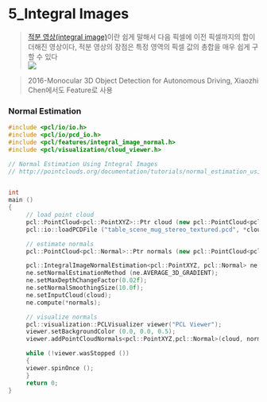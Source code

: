 # 5\_Integral Images

> [적분 영상\(integral image\)](http://kugistory.net/4)이란 쉽게 말해서 다음 픽셀에 이전 픽셀까지의 합이 더해진 영상이다, 적분 영상의 장점은 특정 영역의 픽셀 값의 총합을 매우 쉽게 구할 수 있다  
> ![](https://i.imgur.com/gkpzpvx.png)

> 2016-Monocular 3D Object Detection for Autonomous Driving, Xiaozhi Chen에서도 Feature로 사용







### Normal Estimation 



```cpp
#include <pcl/io/io.h>
#include <pcl/io/pcd_io.h>
#include <pcl/features/integral_image_normal.h>
#include <pcl/visualization/cloud_viewer.h>

// Normal Estimation Using Integral Images
// http://pointclouds.org/documentation/tutorials/normal_estimation_using_integral_images.php


int
main ()
{
     // load point cloud
     pcl::PointCloud<pcl::PointXYZ>::Ptr cloud (new pcl::PointCloud<pcl::PointXYZ>);
     pcl::io::loadPCDFile ("table_scene_mug_stereo_textured.pcd", *cloud);

     // estimate normals
     pcl::PointCloud<pcl::Normal>::Ptr normals (new pcl::PointCloud<pcl::Normal>);

     pcl::IntegralImageNormalEstimation<pcl::PointXYZ, pcl::Normal> ne;
     ne.setNormalEstimationMethod (ne.AVERAGE_3D_GRADIENT);
     ne.setMaxDepthChangeFactor(0.02f);
     ne.setNormalSmoothingSize(10.0f);
     ne.setInputCloud(cloud);
     ne.compute(*normals);

     // visualize normals
     pcl::visualization::PCLVisualizer viewer("PCL Viewer");
     viewer.setBackgroundColor (0.0, 0.0, 0.5);
     viewer.addPointCloudNormals<pcl::PointXYZ,pcl::Normal>(cloud, normals);

     while (!viewer.wasStopped ())
     {
     viewer.spinOnce ();
     }
     return 0;
}
```



